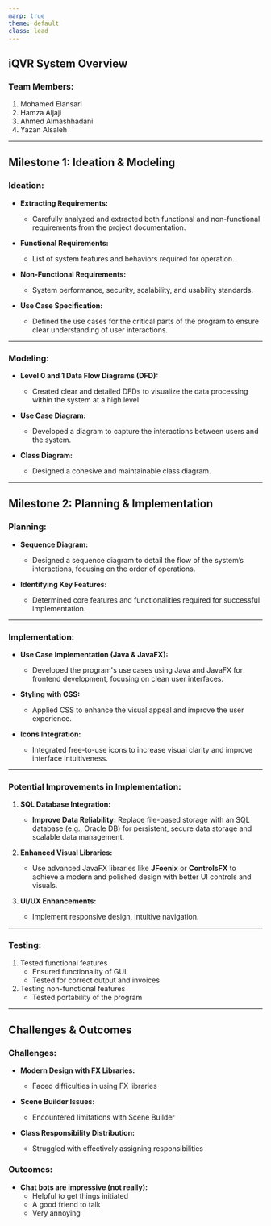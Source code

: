 ```yaml
---
marp: true
theme: default
class: lead
---
```


## **iQVR System Overview**

### **Team Members:**
1. Mohamed Elansari  
2. Hamza Aljaji  
3. Ahmed Almashhadani  
4. Yazan Alsaleh  

---

## **Milestone 1: Ideation & Modeling**

### **Ideation:**
- **Extracting Requirements:**  
  - Carefully analyzed and extracted both functional and non-functional requirements from the project documentation.
  
- **Functional Requirements:**
  - List of system features and behaviors required for operation.

- **Non-Functional Requirements:**
  - System performance, security, scalability, and usability standards.

- **Use Case Specification:**  
  - Defined the use cases for the critical parts of the program to ensure clear understanding of user interactions.

---

### **Modeling:**

- **Level 0 and 1 Data Flow Diagrams (DFD):**  
  - Created clear and detailed DFDs to visualize the data processing within the system at a high level.

- **Use Case Diagram:**  
  - Developed a diagram to capture the interactions between users and the system.

- **Class Diagram:**  
  - Designed a cohesive and maintainable class diagram.

---

## **Milestone 2: Planning & Implementation**

### **Planning:**

- **Sequence Diagram:**  
  - Designed a sequence diagram to detail the flow of the system’s interactions, focusing on the order of operations.

- **Identifying Key Features:**  
  - Determined core features and functionalities required for successful implementation.

---

### **Implementation:**

- **Use Case Implementation (Java & JavaFX):**  
  - Developed the program's use cases using Java and JavaFX for frontend development, focusing on clean user interfaces.

- **Styling with CSS:**  
  - Applied CSS to enhance the visual appeal and improve the user experience.

- **Icons Integration:**  
  - Integrated free-to-use icons to increase visual clarity and improve interface intuitiveness.

---

### **Potential Improvements in Implementation:**

1. **SQL Database Integration:**
   - **Improve Data Reliability:** Replace file-based storage with an SQL database (e.g., Oracle DB) for persistent, secure data storage and scalable data management.

2. **Enhanced Visual Libraries:**
   - Use advanced JavaFX libraries like **JFoenix** or **ControlsFX** to achieve a modern and polished design with better UI controls and visuals.

3. **UI/UX Enhancements:**
   - Implement responsive design, intuitive navigation.

---

### **Testing:**
1. Tested functional features
    - Ensured functionality of GUI
    - Tested for correct output and invoices
2. Testing non-functional features
    - Tested portability of the program
  
---

## **Challenges & Outcomes**

### **Challenges:**
- **Modern Design with FX Libraries:**  
  - Faced difficulties in using FX libraries

- **Scene Builder Issues:**  
  - Encountered limitations with Scene Builder

- **Class Responsibility Distribution:**  
  - Struggled with effectively assigning responsibilities


### **Outcomes:**
- **Chat bots are impressive (not really):**
  - Helpful to get things initiated
  - A good friend to talk
  - Very annoying


